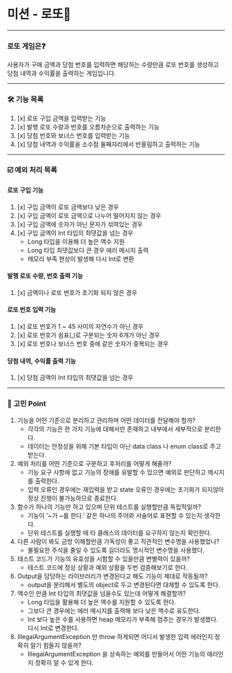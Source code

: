 # 미션 - 로또🎱

___

### 로또 게임은❓

사용자가 구매 금액과 당첨 번호를 입력하면 해당하는 수량만큼 로또 번호를 생성하고 당첨 내역과 수익률을 출력하는 게임입니다.

___

### 🛠️ 기능 목록

1. [x] 로또 구입 금액을 입력받는 기능
2. [x] 발행 로또 수량과 번호를 오름차순으로 출력하는 기능
3. [x] 당첨 번호와 보너스 번호를 입력받는 기능
4. [x] 당첨 내역과 수익률을 소수점 둘째자리에서 반올림하고 출력하는 기능

___

### ☑️ 예외 처리 목록

#### 로또 구입 기능

1. [x] 구입 금액이 로또 금액보다 낮은 경우
2. [x] 구입 금액이 로또 금액으로 나누어 떨어지지 않는 경우
3. [x] 구입 금액에 숫자가 아닌 문자가 섞여있는 경우
4. [x] 구입 금액이 Int 타입의 최댓값을 넘는 경우
    - Long 타입을 이용해 더 높은 액수 지원
    - Long 타입 최댓값보다 큰 경우 에러 메시지 출력
    - 메모리 부족 현상이 발생해 다시 Int로 변환

#### 발행 로또 수량, 번호 출력 기능

1. [x] 금액이나 로또 번호가 초기화 되지 않은 경우

#### 로또 번호 입력 기능

1. [x] 로또 번호가 1 ~ 45 사이의 자연수가 아닌 경우
2. [x] 로또 번호가 쉼표(,)로 구분되는 숫자 6개가 아닌 경우
3. [x] 로또 번호나 보너스 번호 중에 같은 숫자가 중복되는 경우

#### 당첨 내역, 수익률 출력 기능

1. [x] 당첨 금액이 Int 타입의 최댓값을 넘는 경우

___

### 🤔 고민 Point

1. 기능을 어떤 기준으로 분리하고 관리하며 어떤 데이터를 전달해야 할까?
    - 각각의 기능은 한 가지 기능에 대해서만 존재하고 내부에서 세부적으로 분리한다.
    - 데이터는 안정성을 위해 기본 타입이 아닌 data class 나 enum class로 주고받는다.
2. 예외 처리를 어떤 기준으로 구분하고 후처리를 어떻게 해줄까?
    - 기능 요구 사항에 없고 기능의 장애를 유발할 수 있으면 예외로 판단하고 메시지를 출력한다.
    - 입력 오류인 경우에는 재입력을 받고 state 오류인 경우에는 초기화가 되지않아 정상 진행이 불가능하므로 종료한다.
3. 함수가 하나의 기능만 하고 있으며 단위 테스트를 실행할만큼 독립적일까?
    - 기능이 '~가 ~를 한다.' 같은 하나의 주어와 서술어로 표현할 수 있는지 생각한다.
    - 단위 테스트를 실행할 때 타 클래스의 데이터를 요구하지 않는지 확인한다.
4. 다른 사람이 봐도 금방 이해할만큼 가독성이 좋고 직관적인 변수명을 사용했었나?
    - 불필요한 주석을 줄일 수 있도록 길더라도 명시적인 변수명을 사용했다.
5. 테스트 코드가 기능의 유효성을 시험할 수 있을만큼 변별력이 있을까?
    - 테스트 코드에 정상 상황과 예외 상황을 두번 검증해보기로 한다.
6. Output을 담당하는 라이브러리가 변경된다고 해도 기능이 제대로 작동될까?
    - output을 분리해서 별도의 object로 두고 변경된다면 대체할 수 있도록 한다.
7. 액수인 만큼 Int 타입의 최댓값을 넘을수도 있는데 어떻게 해결할까?
    - Long 타입을 활용해 더 높은 액수를 지원할 수 있도록 한다.
    - 그보다 큰 경우에는 에러 메시지를 출력해 보다 낮은 액수로 유도한다.
    - Int 보다 높은 수를 사용하면 heap 메모리가 부족해 멈추는 경우가 발생했다. 다시 Int로 변경한다.
8. IllegalArgumentException 만 throw 하게되면 어디서 발생한 입력 에러인지 정확히 알기 힘들지 않을까?
   - IllegalArgumentException 을 상속하는 예외를 만들어서 어떤 기능의 에러인지 정확히 알 수 있게 한다.
